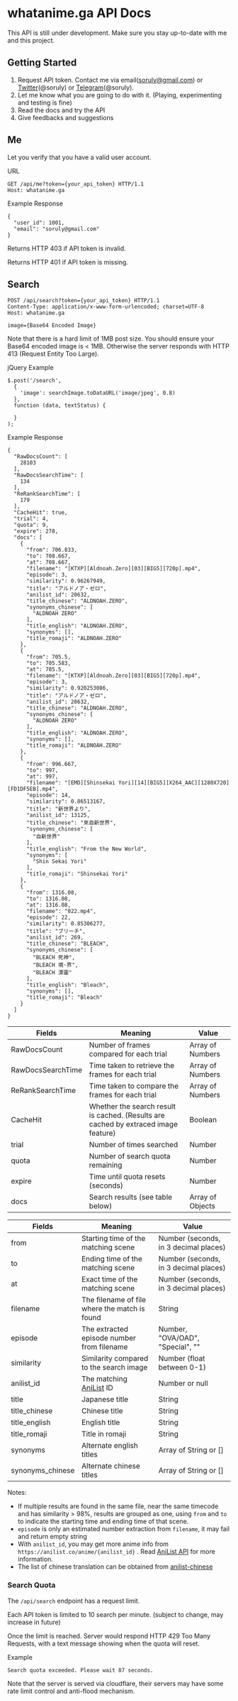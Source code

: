 # whatanime.ga API Docs

This API is still under development. Make sure you stay up-to-date with me and this project. 

## Getting Started
1. Request API token. Contact me via email(soruly@gmail.com) or [Twitter](https://twitter.com/soruly)(@soruly) or [Telegram](https://t.me/soruly)(@soruly).
2. Let me know what you are going to do with it. (Playing, experimenting and testing is fine)
3. Read the docs and try the API
4. Give feedbacks and suggestions

## Me

Let you verify that you have a valid user account.

URL

```
GET /api/me?token={your_api_token} HTTP/1.1
Host: whatanime.ga
```

Example Response

```
{
  "user_id": 1001,
  "email": "soruly@gmail.com"
}
```

Returns HTTP 403 if API token is invalid.

Returns HTTP 401 if API token is missing.

## Search

```
POST /api/search?token={your_api_token} HTTP/1.1
Content-Type: application/x-www-form-urlencoded; charset=UTF-8
Host: whatanime.ga

image={Base64 Encoded Image}
```

Note that there is a hard limit of 1MB post size. You should ensure your Base64 encoded image is < 1MB. Otherwise the server responds with HTTP 413 (Request Entity Too Large).

jQuery Example
```
$.post('/search',
  {
    'image': searchImage.toDataURL('image/jpeg', 0.8)
  },
  function (data, textStatus) {

  }
);

```

Example Response
```
{
  "RawDocsCount": [
    28103
  ],
  "RawDocsSearchTime": [
    134
  ],
  "ReRankSearchTime": [
    179
  ],
  "CacheHit": true,
  "trial": 4,
  "quota": 9,
  "expire": 278,
  "docs": [
    {
      "from": 706.833,
      "to": 708.667,
      "at": 708.667,
      "filename": "[KTXP][Aldnoah.Zero][03][BIG5][720p].mp4",
      "episode": 3,
      "similarity": 0.96267949,
      "title": "アルドノア・ゼロ",
      "anilist_id": 20632,
      "title_chinese": "ALDNOAH.ZERO",
      "synonyms_chinese": [
        "ALDNOAH ZERO"
      ],
      "title_english": "ALDNOAH.ZERO",
      "synonyms": [],
      "title_romaji": "ALDNOAH.ZERO"
    },
    {
      "from": 705.5,
      "to": 705.583,
      "at": 705.5,
      "filename": "[KTXP][Aldnoah.Zero][03][BIG5][720p].mp4",
      "episode": 3,
      "similarity": 0.920253086,
      "title": "アルドノア・ゼロ",
      "anilist_id": 20632,
      "title_chinese": "ALDNOAH.ZERO",
      "synonyms_chinese": [
        "ALDNOAH ZERO"
      ],
      "title_english": "ALDNOAH.ZERO",
      "synonyms": [],
      "title_romaji": "ALDNOAH.ZERO"
    },
    {
      "from": 996.667,
      "to": 997,
      "at": 997,
      "filename": "[EMD][Shinsekai Yori][14][BIG5][X264_AAC][1280X720][FD1DF5EB].mp4",
      "episode": 14,
      "similarity": 0.86513167,
      "title": "新世界より",
      "anilist_id": 13125,
      "title_chinese": "來自新世界",
      "synonyms_chinese": [
        "自新世界"
      ],
      "title_english": "From the New World",
      "synonyms": [
        "Shin Sekai Yori"
      ],
      "title_romaji": "Shinsekai Yori"
    },
    {
      "from": 1316.08,
      "to": 1316.08,
      "at": 1316.08,
      "filename": "022.mp4",
      "episode": 22,
      "similarity": 0.85306277,
      "title": "ブリーチ",
      "anilist_id": 269,
      "title_chinese": "BLEACH",
      "synonyms_chinese": [
        "BLEACH 死神",
        "BLEACH 境·界",
        "BLEACH 漂靈"
      ],
      "title_english": "Bleach",
      "synonyms": [],
      "title_romaji": "Bleach"
    }
  ]
}
```

| Fields        | Meaning       | Value  |
| ------------- |---------------| -------|
| RawDocsCount       | Number of frames compared for each trial | Array of Numbers |
| RawDocsSearchTime  | Time taken to retrieve the frames for each trial | Array of Numbers |
| ReRankSearchTime   | Time taken to compare the frames for each trial | Array of Numbers |
| CacheHit  | Whether the search result is cached. (Results are cached by extraced image feature) | Boolean |
| trial | Number of times searched | Number |
| quota | Number of search quota remaining | Number |
| expire | Time until quota resets (seconds) | Number |
| docs | Search results (see table below) | Array of Objects |


| Fields           | Meaning       | Value  |
| ---------------- |---------------| -------|
| from             | Starting time of the matching scene | Number (seconds, in 3 decimal places)
| to               | Ending time of the matching scene | Number (seconds, in 3 decimal places)
| at               | Exact time of the matching scene | Number (seconds, in 3 decimal places)
| filename         | The filename of file where the match is found | String
| episode          | The extracted episode number from filename | Number, "OVA/OAD", "Special", ""
| similarity       | Similarity compared to the search image | Number (float between 0-1)
| anilist_id       | The matching [AniList](https://anilist.co/) ID | Number or null
| title            | Japanese title | String
| title_chinese    | Chinese title | String
| title_english    | English title | String
| title_romaji     | Title in romaji | String
| synonyms         | Alternate english titles | Array of String or []
| synonyms_chinese | Alternate chinese titles | Array of String or []

Notes:
- If multiple results are found in the same file, near the same timecode and has similarity > 98%, results are grouped as one, using `from` and `to` to indicate the starting time and ending time of that scene.
- `episode` is only an estimated number extraction from `filename`, it may fail and return empty string
- With `anilist_id`, you may get more anime info from `https://anilist.co/anime/{anilist_id}` . Read [AniList API](https://github.com/joshstar/AniList-API-Docs) for more information.
- The list of chinese translation can be obtained from [anilist-chinese](https://github.com/soruly/anilist-chinese)


### Search Quota

The `/api/search` endpoint has a request limit.

Each API token is limited to 10 search per minute. (subject to change, may increase in future)

Once the limit is reached. Server would respond HTTP 429 Too Many Requests, with a text message showing when the quota will reset.

Example
```
Search quota exceeded. Please wait 87 seconds.
```

Note that the server is served via cloudflare, their servers may have some rate limit control and anti-flood mechanism.
